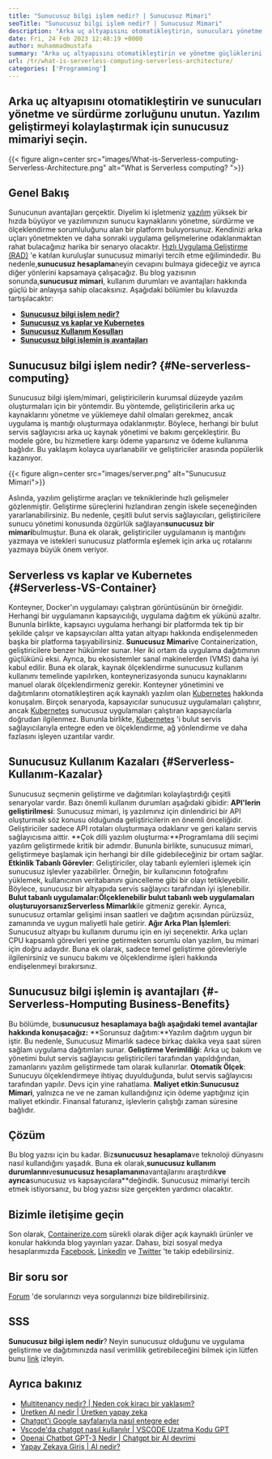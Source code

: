 ```yaml
---
title: "Sunucusuz bilgi işlem nedir? | Sunucusuz Mimari" 
seoTitle: "Sunucusuz bilgi işlem nedir? | Sunucusuz Mimari" 
description: "Arka uç altyapısını otomatikleştirin, sunucuları yönetme ve sürdürme zahmetini unutun. Yazılım geliştirmeyi kolaylaştırmak için sunucusuz mimariyi seçin." 
date: Fri, 24 Feb 2023 12:48:19 +0000
author: muhammadmustafa
summary: "Arka uç altyapısını otomatikleştirin ve yönetme güçlüklerini unutun & amp; sunucuları koruma. Yazılım geliştirmeyi kolaylaştırmak için sunucusuz mimariyi seçin." 
url: /tr/what-is-serverless-computing-serverless-architecture/
categories: ['Programming']
---
```


## Arka uç altyapısını otomatikleştirin ve sunucuları yönetme ve sürdürme zorluğunu unutun. Yazılım geliştirmeyi kolaylaştırmak için sunucusuz mimariyi seçin.

{{< figure align=center src="images/What-is-Serverless-computing-Serverless-Architecture.png" alt="What is Serverless computing? ">}}


## Genel Bakış
Sunucunun avantajları gerçektir. Diyelim ki işletmeniz [yazılım][1] yüksek bir hızda büyüyor ve yazılımınızın sunucu kaynaklarını yönetme, sürdürme ve ölçeklendirme sorumluluğunu alan bir platform buluyorsunuz. Kendinizi arka uçları yönetmekten ve daha sonraki uygulama gelişmelerine odaklanmaktan rahat bulacağınız harika bir senaryo olacaktır. [Hızlı Uygulama Geliştirme (RAD)][2] 'e katılan kuruluşlar sunucusuz mimariyi tercih etme eğilimindedir. Bu nedenle,**sunucusuz hesaplama**neyin cevapını bulmaya gideceğiz ve ayrıca diğer yönlerini kapsamaya çalışacağız. Bu blog yazısının sonunda,**sunucusuz mimari**, kullanım durumları ve avantajları hakkında güçlü bir anlayışa sahip olacaksınız.
Aşağıdaki bölümler bu kılavuzda tartışılacaktır:
* **[Sunucusuz bilgi işlem nedir?][3]**
* [**Sunucusuz vs kaplar ve Kubernetes**][4]
* **[Sunucusuz Kullanım Koşulları][5]**
* **[Sunucusuz bilgi işlemin iş avantajları][6]**

## Sunucusuz bilgi işlem nedir?   {#Ne-serverless-computing}
Sunucusuz bilgi işlem/mimari, geliştiricilerin kurumsal düzeyde yazılım oluşturmaları için bir yöntemdir. Bu yöntemde, geliştiricilerin arka uç kaynaklarını yönetme ve yüklemeye dahil olmaları gerekmez, ancak uygulama iş mantığı oluşturmaya odaklanmıştır. Böylece, herhangi bir bulut servis sağlayıcısı arka uç kaynak yönetimi ve bakımı gerçekleştirir. Bu modele göre, bu hizmetlere karşı ödeme yaparsınız ve ödeme kullanıma bağlıdır. Bu yaklaşım kolayca uyarlanabilir ve geliştiriciler arasında popülerlik kazanıyor.

{{< figure align=center src="images/server.png" alt="Sunucusuz Mimari">}}

Aslında, yazılım geliştirme araçları ve tekniklerinde hızlı gelişmeler gözlenmiştir. Geliştirme süreçlerini hızlandıran zengin iskele seçeneğinden yararlanabilirsiniz. Bu nedenle, çeşitli bulut servis sağlayıcıları, geliştiricilere sunucu yönetimi konusunda özgürlük sağlayan**sunucusuz bir mimari**bulmuştur. Buna ek olarak, geliştiriciler uygulamanın iş mantığını yazmaya ve istekleri sunucusuz platformla eşlemek için arka uç rotalarını yazmaya büyük önem veriyor.

## Serverless vs kaplar ve Kubernetes   {#Serverless-VS-Container}
Konteyner, Docker'ın uygulamayı çalıştıran görüntüsünün bir örneğidir. Herhangi bir uygulamanın kapsayıcılığı, uygulama dağıtım ek yükünü azaltır. Bununla birlikte, kapsayıcı uygulama herhangi bir platformda tek tip bir şekilde çalışır ve kapsayıcıları altta yatan altyapı hakkında endişelenmeden başka bir platforma taşıyabilirsiniz.
**Sunucusuz Mimari**ve Containerization, geliştiricilere benzer hükümler sunar. Her iki ortam da uygulama dağıtımının güçlükünü eksi. Ayrıca, bu ekosistemler sanal makinelerden (VMS) daha iyi kabul edilir. Buna ek olarak, kaynak ölçeklendirme sunucusuz kullanım kullanımı temelinde yapılırken, konteynerizasyonda sunucu kaynaklarını manuel olarak ölçeklendirmeniz gerekir.
Konteyner yönetimini ve dağıtımlarını otomatikleştiren açık kaynaklı yazılım olan [Kubernetes][7] hakkında konuşalım. Birçok senaryoda, kapsayıcılar sunucusuz uygulamaları çalıştırır, ancak [Kubernetes][7] sunucusuz uygulamaları çalıştıran kapsayıcılarla doğrudan ilgilenmez. Bununla birlikte, [Kubernetes][7] 'i bulut servis sağlayıcılarıyla entegre eden ve ölçeklendirme, ağ yönlendirme ve daha fazlasını işleyen uzantılar vardır.

## Sunucusuz Kullanım Kazaları   {#Serverless-Kullanım-Kazalar}
Sunucusuz seçmenin geliştirme ve dağıtımları kolaylaştırdığı çeşitli senaryolar vardır. Bazı önemli kullanım durumları aşağıdaki gibidir:
**API'lerin geliştirilmesi**: Sunucusuz mimari, iş yazılımınız için dinlendirici bir API oluşturmak söz konusu olduğunda geliştiricilerin en önemli önceliğidir. Geliştiriciler sadece API rotaları oluşturmaya odaklanır ve geri kalanı servis sağlayıcısına aittir.
**Çok dilli yazılım oluşturma:**Programlama dili seçimi yazılım geliştirmede kritik bir adımdır. Bununla birlikte, sunucusuz mimari, geliştirmeye başlamak için herhangi bir dille gidebileceğiniz bir ortam sağlar.
**Etkinlik Tabanlı Görevler**: Geliştiriciler, olay tabanlı eylemleri işlemek için sunucusuz işlevler yazabilirler. Örneğin, bir kullanıcının fotoğrafını yüklemek, kullanıcının veritabanını güncelleme gibi bir olayı tetikleyebilir. Böylece, sunucusız bir altyapıda servis sağlayıcı tarafından iyi işlenebilir.
**Bulut tabanlı uygulamalar:**Ölçeklenebilir bulut tabanlı web uygulamaları oluşturuyorsanız**Serverless Mimarlık**ile gitmeniz gerekir. Ayrıca, sunucusuz ortamlar gelişimi insan saatleri ve dağıtım açısından pürüzsüz, zamanında ve uygun maliyetli hale getirir.
**Ağır Arka Plan İşlemleri**: Sunucusuz altyapı bu kullanım durumu için en iyi seçenektir. Arka uçları CPU kapsamlı görevleri yerine getirmekten sorumlu olan yazılım, bu mimari için doğru adaydır. Buna ek olarak, sadece temel geliştirme görevleriyle ilgilenirsiniz ve sunucu bakımı ve ölçeklendirme işleri hakkında endişelenmeyi bırakırsınız.

## Sunucusuz bilgi işlemin iş avantajları   {#-Serverless-Homputing Business-Benefits}
Bu bölümde, bu**sunucusuz hesaplamaya bağlı aşağıdaki temel avantajlar hakkında konuşacağız:**
**Sorunsuz dağıtım:**Yazılım dağıtım uygun bir iştir. Bu nedenle, Sunucusuz Mimarlık sadece birkaç dakika veya saat süren sağlam uygulama dağıtımları sunar.
**Geliştirme Verimliliği**: Arka uç bakım ve yönetimi bulut servis sağlayıcısı geliştiricileri tarafından yapıldığından, zamanlarını yazılım geliştirmede tam olarak kullanırlar.
**Otomatik Ölçek**: Sunucuyu ölçeklendirmeye ihtiyaç duyulduğunda, bulut servis sağlayıcısı tarafından yapılır. Devs için yine rahatlama.
**Maliyet etkin**:**Sunucusuz Mimari**, yalnızca ne ve ne zaman kullandığınız için ödeme yaptığınız için maliyet etkindir. Finansal faturanız, işlevlerin çalıştığı zaman süresine bağlıdır.

## Çözüm
Bu blog yazısı için bu kadar. Biz**sunucusuz hesaplama**ve teknoloji dünyasını nasıl kullandığını yaşadık. Buna ek olarak,**sunucusuz kullanım durumlarını**ve**sunucusuz hesaplamanın**avantajlarını araştırdık**ve ayrıca**sunucusuz vs kapsayıcılara**değindik. Sunucusuz mimariyi tercih etmek istiyorsanız, bu blog yazısı size gerçekten yardımcı olacaktır.

## Bizimle iletişime geçin
Son olarak, [Containerize.com][8] sürekli olarak diğer açık kaynaklı ürünler ve konular hakkında blog yayınları yazar. Dahası, bizi sosyal medya hesaplarımızda [Facebook][9], [LinkedIn][10] ve [Twitter][11] 'te takip edebilirsiniz.

## Bir soru sor
[Forum][12] 'de sorularınızı veya sorgularınızı bize bildirebilirsiniz.

## SSS
**Sunucusuz bilgi işlem nedir**?
Neyin sunucusuz olduğunu ve uygulama geliştirme ve dağıtımınızda nasıl verimlilik getirebileceğini bilmek için lütfen bunu [link][3] izleyin.

## Ayrıca bakınız
  * [Multitenancy nedir? | Neden çok kiracı bir yaklaşım?][13]
  * [Üretken AI nedir | Üretken yapay zeka][14]
  * [Chatgpt'i Google sayfalarıyla nasıl entegre eder][15]
  * [Vscode'da chatgpt nasıl kullanılır | VSCODE Uzatma Kodu GPT][16]
  * [Openai Chatbot GPT-3 Nedir | Chatgpt bir AI devrimi][17]
  * [Yapay Zekaya Giriş | AI nedir?][18]

  
[1]: https://products.containerize.com/
[2]: https://products.containerize.com/rad/
[3]: #What-is-serverless-computing
[4]: #Serverless-vs-Containers
[5]: #Serverless-use-cases
[6]: #Business-benefits-of-Serverless-Computing
[7]: https://products.containerize.com/devops/kubernetes/
[8]: https://www.containerize.com/
[9]: https://web.facebook.com/containerize
[10]: https://www.linkedin.com/company/containerize/
[11]: https://twitter.com/containerize_co
[12]: https://forum.containerize.com/
[13]: https://blog.containerize.com/programming/what-is-multitenancy-why-a-multi-tenant-approach-2/
[14]: https://blog.containerize.com/artificial-intelligence/what-is-generative-ai-generative-artificial-intelligence/
[15]: https://blog.containerize.com/artificial-intelligence/integrate-chatgpt-with-google-sheets/
[16]: https://blog.containerize.com/artificial-intelligence/how-to-use-chatgpt-in-vscode-the-vscode-extension-codegpt/
[17]: https://blog.containerize.com/artificial-intelligence/what-is-openai-chatbot-gpt-3-chatgpt-an-ai-revolution/
[18]: https://blog.containerize.com/artificial-intelligence/an-introduction-to-artificial-intelligence-what-is-ai/
